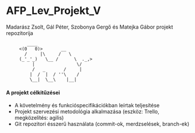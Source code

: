 # AFP_Lev_Projekt_V
Madarász Zsolt,  Gál Péter, Szobonya Gergő és Matejka Gábor projekt repozitorija

            ____
         <(0   0)>       __
           /     |\     /   \
         (_'_'_)   \__ /      \  ._,>
              |                \/
              /   _       /     |
             |  /  |  / ''\    /
             \__|  \__\    |__|


#### A projekt célkitűzései
- A követelmény és funkcióspecifikációkban leírtak teljesítése
- Projekt szervezési metodológia alkalmazása (eszköz: Trello, megközelítés: agilis)
- Git repozitori ésszerű használata (commit-ok, merdzselések, branch-ek)
